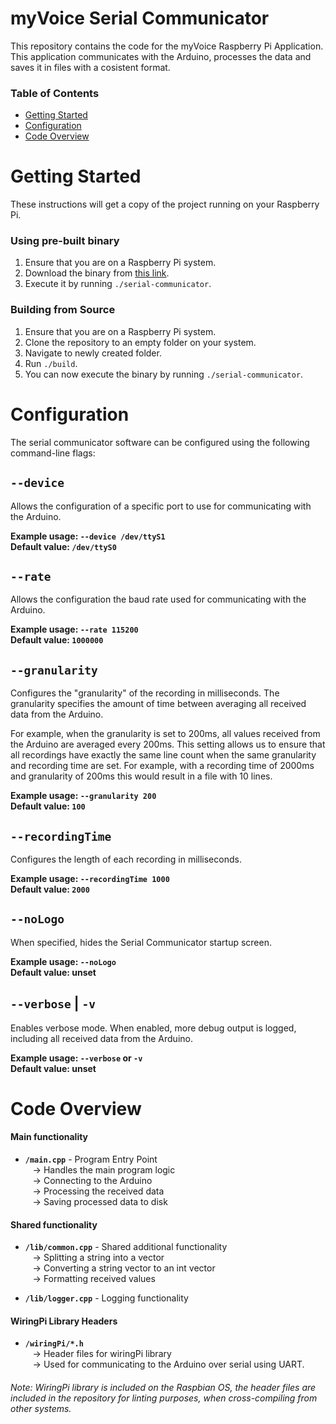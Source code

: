 # myVoice Serial Communicator
This repository contains the code for the myVoice Raspberry Pi Application. This application communicates with the Arduino, processes the data and saves it in files with a cosistent format. 

### Table of Contents
* [Getting Started](#getting-started)
* [Configuration](#configuration)
* [Code Overview](#code-overview)

# Getting Started
These instructions will get a copy of the project running on your Raspberry Pi. 

### Using pre-built binary
1. Ensure that you are on a Raspberry Pi system.
2. Download the binary from [this link](https://github.com/iankirsch/serial-communicator/releases/download/v1.0.0/serial-communicator).
3. Execute it by running `./serial-communicator`.

### Building from Source
1. Ensure that you are on a Raspberry Pi system.
2. Clone the repository to an empty folder on your system.
3. Navigate to newly created folder.
4. Run `./build`.
5. You can now execute the binary by running `./serial-communicator`.

# Configuration
The serial communicator software can be configured using the following command-line flags:

## `--device`
Allows the configuration of a specific port to use for communicating with the Arduino. 

**Example usage: `--device /dev/ttyS1`**  
**Default value: `/dev/ttyS0`**  

## `--rate`
Allows the configuration the baud rate used for communicating with the Arduino. 

**Example usage: `--rate 115200`**  
**Default value: `1000000`**  

## `--granularity`
Configures the "granularity" of the recording in milliseconds. The granularity specifies the amount of time between averaging all received data from the Arduino. 

For example, when the granularity is set to 200ms, all values received from the Arduino are averaged every 200ms. This setting allows us to ensure that all recordings have exactly the same line count when the same granularity and recording time are set. For example, with a recording time of 2000ms and granularity of 200ms this would result in a file with 10 lines.

**Example usage: `--granularity 200`**  
**Default value: `100`**  

## `--recordingTime`
Configures the length of each recording in milliseconds. 

**Example usage: `--recordingTime 1000`**  
**Default value: `2000`**  

## `--noLogo`
When specified, hides the Serial Communicator startup screen.

**Example usage: `--noLogo`**  
**Default value: unset**  

## `--verbose` | `-v`
Enables verbose mode. When enabled, more debug output is logged, including all received data from the Arduino.

**Example usage: `--verbose` or  `-v`**  
**Default value: unset**  


# Code Overview

#### Main functionality
* **`/main.cpp`** - Program Entry Point  
&nbsp;&nbsp;&nbsp;→ Handles the main program logic  
&nbsp;&nbsp;&nbsp;→ Connecting to the Arduino  
&nbsp;&nbsp;&nbsp;→ Processing the received data  
&nbsp;&nbsp;&nbsp;→ Saving processed data to disk  

#### Shared functionality
* **`/lib/common.cpp`** - Shared additional functionality  
&nbsp;&nbsp;&nbsp;→ Splitting a string into a vector  
&nbsp;&nbsp;&nbsp;→ Converting a string vector to an int vector  
&nbsp;&nbsp;&nbsp;→ Formatting received values    

* **`/lib/logger.cpp`** - Logging functionality    

#### WiringPi Library Headers
* **`/wiringPi/*.h`**   
&nbsp;&nbsp;&nbsp;→  Header files for wiringPi library  
&nbsp;&nbsp;&nbsp;→  Used for communicating to the Arduino over serial using UART.

###### Note: WiringPi library is included on the Raspbian OS, the header files are included in the repository for linting purposes, when cross-compiling from other systems.
